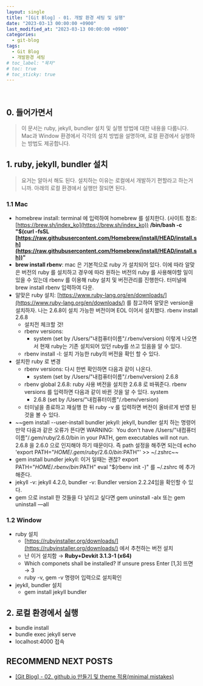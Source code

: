 ```yaml
---
layout: single
title: "[Git Blog] - 01. 개발 환경 세팅 및 실행"
date: "2023-03-13 00:00:00 +0900"
last_modified_at: "2023-03-13 00:00:00 +0900"
categories:
  - git-blog
tags:
  - Git Blog
  - 개발환경 세팅
# toc_label: "목차"
# toc: true
# toc_sticky: true
---
```


<br/>

## 0. 들어가면서

> 이 문서는 ruby, jekyll, bundler 설치 및 실행 방법에 대한 내용을 다룹니다. Mac과 Window 환경에서 각각의 설치 방법을 설명하며, 로컬 환경에서 실행하는 방법도 제공합니다.

## 1. ruby, jekyll, bundler 설치

> 요거는 알아서 해도 된다.
> 설치하는 이유는 로컬에서 개발하기 편할라고 하는거니까.
> 아래의 로컬 환경에서 실행만 잘되면 된다.

### 1.1 Mac

- homebrew install: terminal 에 입력하여 homebrew 를 설치한다.
  (사이트 참조: [https://brew.sh/index_ko](https://brew.sh/index_ko))
  **/bin/bash -c "$(curl -fsSL [https://raw.githubusercontent.com/Homebrew/install/HEAD/install.sh](https://raw.githubusercontent.com/Homebrew/install/HEAD/install.sh))"**
- **brew install rbenv**: mac 은 기본적으로 ruby 가 설치되어 있다. 이에 따라 알맞은 버전의 ruby 를 설치하고 경우에 따라 원하는 버전의 ruby 를 사용해야할 일이 있을 수 있는데 rbenv 를 이용해 ruby 설치 및 버전관리를 진행한다. 터미널에 brew install rbenv 입력하여 다운.
- 알맞은 ruby 설치: [https://www.ruby-lang.org/en/downloads/](https://www.ruby-lang.org/en/downloads/) 를 참고하여 알맞은 version을 설치하자. 나는 2.6.8이 설치 가능한 버전이며 EOL 이어서 설치했다. rbenv install 2.6.8
  - 설치전 체크할 것!
  - rbenv versions:
    - system (set by /Users/"내컴퓨터이름"/.rbenv/version) 이렇게 나오면서 현재 ruby는 기존 설치되어 있던 ruby를 쓰고 있음을 알 수 있다.
  - rbenv install -l: 설치 가능한 ruby의 버전을 확인 할 수 있다.
- 설치한 ruby 로 변경
  - rbenv versions: 다시 한번 확인하면 다음과 같이 나온다.
    - system (set by /Users/"내컴퓨터이름"/.rbenv/version)
      2.6.8
  - rbenv global 2.6.8: ruby 사용 버전을 설치한 2.6.8 로 바꿔준다.
    rbenv versions 를 입력하면 다음과 같이 바뀐 것을 알 수 있다.
    system
    - 2.6.8 (set by /Users/"내컴퓨터이름"/.rbenv/version)
  - 터미널을 종료하고 재실행 한 뒤 ruby -v 를 입력하면 버전이 올바르게 반영 된 것을 볼 수 있다.
- ~~gem install --user-install bundler jekyll: jekyll, bundler 설치 하는 명령어
  만약 다음과 같은 오류가 뜬다면
  WARNING:  You don't have /Users/"내컴퓨터이름"/.gem/ruby/2.6.0/bin in your PATH, gem executables will not run.
  2.6.8 을 2.6.0 으로 인지해야 하기 때문이다. 즉 path 설정을 해주면 되는데
  echo 'export PATH="$HOME/.gem/ruby/2.6.0/bin:$PATH"' >> ~/.zshrc~~
- gem install bundler jekyll: 이거 일때는 괜찮?
  export PATH="$HOME/.rbenv/bin:$PATH"
  eval "$(rbenv init -)"
  를 ~/.zshrc 에 추가해준다.
- jekyll -v: jekyll 4.2.0, bundler -v: Bundler version 2.2.24임을 확인할 수 있다.
- gem 으로 install 한 것들을 다 날리고 싶다면 gem uninstall -aIx 또는 gem uninstall —aIl

### 1.2 Window

- ruby 설치
  - [https://rubyinstaller.org/downloads/](https://rubyinstaller.org/downloads/) 에서 추천하는 버전 설치
  - 난 이거 설치함 → **Ruby+Devkit 3.1.3-1 (x64)**
  - Which componets shall be installed? If unsure press Enter [1,3] 뜨면 → 3
  - ruby -v, gem -v 명령어 입력으로 설치확인
- jeykll, bundler 설치
  - gem install jekyll bundler

## 2. 로컬 환경에서 실행

- bundle install
- bundle exec jekyll serve
- localhost:4000 접속

## RECOMMEND NEXT POSTS

- [[Git Blog] - 02. github.io 만들기 및 theme 적용(minimal mistakes)][git-blog-02]

[git-blog-02]: https://feelincoding.github.io/git-blog/git-blog-02-create-github-io/
